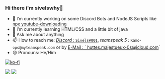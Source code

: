 ### Hi there i'm sivelswhy👋

<!-- **sivelswhy/sivelswhy** is a ✨ _special_ ✨ repository because its `README.md` (this file) appears on your GitHub profile. -->

<!-- Here are some ideas to get you started: -->

- 🔭 I’m currently working on some Discord Bots and NodeJS Scripts like <a href="https://www.npmjs.com/package/youtube-downloading">npx youtube-downloading</a>
- 🌱 I’m currently learning HTML/CSS and a little bit of java
- 💬 Ask me about anything
- 📫 How to reach me: <a href="https://discord.com/users/494079726470823936">*Discord :* `Sivels#001`</a>, *teamspeak 5 :* `Kamo-ops@myteamspeak.com` or by <a href="mailto: huttes.majestueux-0s@icloud.com">E-Mail : ´ huttes.majestueux-0s@icloud.com´</a>
- 😄 Pronouns: He/Him
<!-- - 📍Live: In Normandy 🇫🇷 -->
<!-- - ⚡ Fun fact: My school has a view on the beach -->

[![ko-fi](https://ko-fi.com/img/githubbutton_sm.svg)](https://ko-fi.com/O5O66KNPO)

<img src="https://github-readme-stats.vercel.app/api?username=sivelswhy&show_icons=true&theme=outrun&custom_title=%E2%9A%92%EF%B8%8FMy%20Github%20Stats&count_private=false&layout=default?hide=go">

<img src="https://github-readme-stats.vercel.app/api/top-langs/?username=sivelswhy&langs_count=8&theme=synthwave&count_private=true">
  
